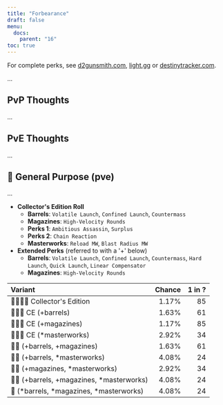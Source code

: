 ```yaml
---
title: "Forbearance"
draft: false
menu:
  docs:
    parent: "16"
toc: true
---
```


For complete perks, see [d2gunsmith.com](https://d2gunsmith.com/w/613334176), [light.gg](https://www.light.gg/db/items/613334176) or [destinytracker.com](https://destinytracker.com/destiny-2/db/items/613334176).

...

## PvP Thoughts

...

## PvE Thoughts

...

## 👾 General Purpose (pve)

...

* **Collector's Edition Roll**
  * **Barrels**: `Volatile Launch`, `Confined Launch`, `Countermass`
  * **Magazines**: `High-Velocity Rounds`
  * **Perks 1**: `Ambitious Assassin`, `Surplus`
  * **Perks 2**: `Chain Reaction`
  * **Masterworks**: `Reload MW`, `Blast Radius MW`
* **Extended Perks** (referred to with a '+' below)
  * **Barrels**: `Volatile Launch`, `Confined Launch`, `Countermass`, `Hard Launch`, `Quick Launch`, `Linear Compensator`
  * **Magazines**: `High-Velocity Rounds`

| Variant | Chance | 1 in ? |
|:-|-:|-:|
| 👾👾👾🌟 Collector's Edition | 1.17% | 85 |
| 👾👾👾 CE (+barrels) | 1.63% | 61 |
| 👾👾👾 CE (+magazines) | 1.17% | 85 |
| 👾👾👾 CE (*masterworks) | 2.92% | 34 |
| 👾👾 (+barrels, +magazines) | 1.63% | 61 |
| 👾👾 (+barrels, *masterworks) | 4.08% | 24 |
| 👾👾 (+magazines, *masterworks) | 2.92% | 34 |
| 👾👾 (+barrels, +magazines, *masterworks) | 4.08% | 24 |
| 👾 (*barrels, *magazines, *masterworks) | 4.08% | 24 |
